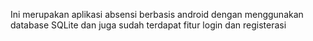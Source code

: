 Ini merupakan aplikasi absensi berbasis android dengan menggunakan database SQLite dan juga sudah terdapat fitur login dan registerasi
